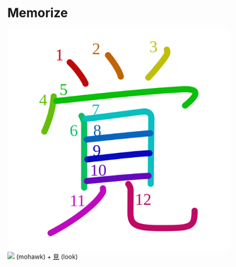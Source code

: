 # Memorize
![899a](Kanji/kanji-colorize/899a.svg)
![](http://www.kanjidamage.com/assets/radsmall/mohawk-3385e34933dea1ad7a431b648858e684dd9d30161c1f216fa3da1de3e11e8dbd.jpg) (mohawk) + [見](Kanji/kanji-dict/見.md) (look) 